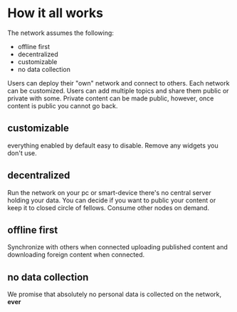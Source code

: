 # How it all works

The network assumes the following:

- offline first
- decentralized
- customizable 
- no data collection

Users can deploy their "own" network and connect to others.
Each network can be customized.
Users can add multiple topics and share them public or private with some.
Private content can be made public, however, once content is public you cannot go back.

## customizable

everything enabled by default easy to disable. 
Remove any widgets you don't use. 

## decentralized

Run the network on your pc or smart-device there's no central server holding your data.
You can decide if you want to public your content or keep it to closed circle of fellows.
Consume other nodes on demand.

## offline first

Synchronize with others when connected uploading published content and downloading foreign content when connected.

## no data collection

We promise that absolutely no personal data is collected on the network, **ever**
